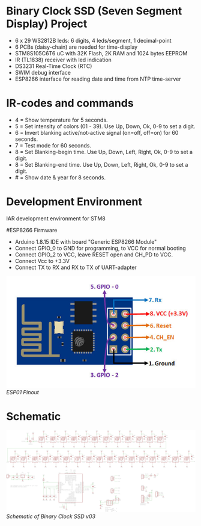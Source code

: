 # Binary Clock SSD (Seven Segment Display) Project
- 6 x 29 WS2812B leds: 6 digits, 4 leds/segment, 1 decimal-point
- 6 PCBs (daisy-chain) are needed for time-display
- STM8S105C6T6 uC with 32K Flash, 2K RAM and 1024 bytes EEPROM
- IR (TL1838) receiver with led indication
- DS3231 Real-Time Clock (RTC)
- SWIM debug interface
- ESP8266 interface for reading date and time from NTP time-server

# IR-codes and commands
- 4 = Show temperature for 5 seconds.
- 5 = Set intensity of colors (01 - 39). Use Up, Down, Ok, 0-9 to set a digit.
- 6 = Invert blanking active/not-active signal (on=off, off=on) for 60 seconds.
- 7 = Test mode for 60 seconds.
- 8 = Set Blanking-begin time. Use Up, Down, Left, Right, Ok, 0-9 to set a digit.
- 8 = Set Blanking-end time. Use Up, Down, Left, Right, Ok, 0-9 to set a digit.
- \# = Show date & year for 8 seconds.

# Development Environment
IAR development environment for STM8 

#ESP8266 Firmware
- Arduino 1.8.15 IDE with board "Generic ESP8266 Module"
- Connect GPIO_0 to GND for programming, to VCC for normal booting
- Connect GPIO_2 to VCC, leave RESET open and CH_PD to VCC.
- Connect Vcc to +3.3V
- Connect TX to RX and RX to TX of UART-adapter

![esp8266 pinout](img/esp01_pinout.jpg)<br>
*ESP01 Pinout*

# Schematic
![schematic](img/sch_v03.png)<br>
*Schematic of Binary Clock SSD v03*
